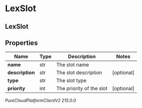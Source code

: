 # LexSlot

## LexSlot

## Properties

|Name | Type | Description | Notes|
|------------ | ------------- | ------------- | -------------|
| **name** | str | The slot name | |
| **description** | str | The slot description | [optional] |
| **type** | str | The slot type | |
| **priority** | int | The priority of the slot | [optional] |



_PureCloudPlatformClientV2 215.0.0_
